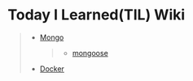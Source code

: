 # Today I Learned(TIL) Wiki

> - [Mongo](https://github.com/ByBogon/TIL/tree/master/Mongo)
>   > - [mongoose](https://github.com/ByBogon/TIL/blob/master/Mongo/Mongoose.md)
> - [Docker](https://github.com/ByBogon/TIL/tree/master/Docker)
